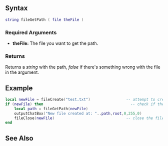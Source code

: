 Syntax
------

``` lua
string fileGetPath ( file theFile )
```

### Required Arguments

-   **theFile:** The file you want to get the path.

### Returns

Returns a *string* with the path, *false* if there's something wrong with the file in the argument.

Example
-------

``` lua
local newFile = fileCreate("test.txt")                -- attempt to create a new file
if (newFile) then                                       -- check if the creation succeeded
    local path = fileGetPath(newFile)
    outputChatBox("New file created at: "..path,root,0,255,0)
    fileClose(newFile)                                -- close the file once you're done with it
end
```

See Also
--------
